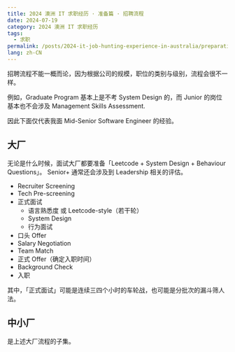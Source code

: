 ```yaml
---
title: 2024 澳洲 IT 求职经历 · 准备篇 · 招聘流程
date: 2024-07-19
category: 2024 澳洲 IT 求职经历
tags:
  - 求职
permalink: /posts/2024-it-job-hunting-experience-in-australia/preparation/recruitment-process
lang: zh-CN
---
```


招聘流程不能一概而论，因为根据公司的规模，职位的类别与级别，流程会很不一样。

例如，Graduate Program 基本上是不考 System Design 的，而 Junior 的岗位基本也不会涉及 Management Skills Assessment.

因此下面仅代表我面 Mid-Senior Software Engineer 的经验。

## 大厂

无论是什么时候，面试大厂都要准备「Leetcode + System Design + Behaviour Questions」。
Senior+ 通常还会涉及到 Leadership 相关的评估。

- Recruiter Screening
- Tech Pre-screening
- 正式面试
  - 语言熟悉度 或 Leetcode-style（若干轮）
  - System Design
  - 行为面试
- 口头 Offer
- Salary Negotiation
- Team Match
- 正式 Offer（确定入职时间）
- Background Check
- 入职

其中，「正式面试」可能是连续三四个小时的车轮战，也可能是分批次的漏斗筛人法。

## 中小厂

是上述大厂流程的子集。
